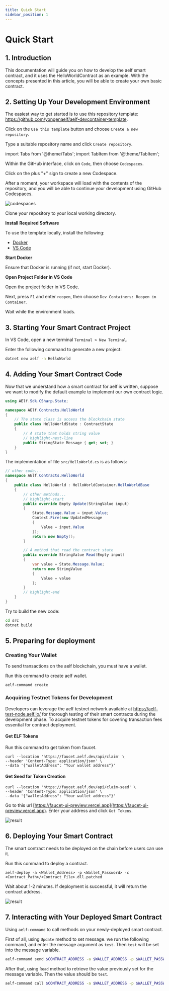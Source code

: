 ```yaml
---
title: Quick Start
sidebar_position: 1
---
```

# Quick Start

## 1. Introduction

This documentation will guide you on how to develop the aelf smart contract, and it uses the HelloWorldContract as an example.
With the concepts presented in this article, you will be able to create your own basic contract.

## 2. Setting Up Your Development Environment

The easiest way to get started is to use this repository template: https://github.com/yongenaelf/aelf-devcontainer-template.

Click on the `Use this template` button and choose `Create a new repository`.

Type a suitable repository name and click `Create repository`.

import Tabs from '@theme/Tabs';
import TabItem from '@theme/TabItem';

<Tabs>
  <TabItem value="codespaces" label="GitHub Codespaces" default>

Within the GitHub interface, click on `Code`, then choose `Codespaces`.

Click on the plus "+" sign to create a new Codespace.

After a moment, your workspace will load with the contents of the repository, and you will be able to continue your development using GitHub Codespaces.

![codespaces](/img/codespaces.png)

</TabItem>
  <TabItem value="local" label="Local Development">

Clone your repository to your local working directory.

**Install Required Software**

To use the template locally, install the following:

- [Docker](https://www.docker.com/get-started/)
- [VS Code](https://code.visualstudio.com/)

**Start Docker**

Ensure that Docker is running (if not, start Docker).

**Open Project Folder in VS Code**

Open the project folder in VS Code.

Next, press `F1` and enter `reopen`, then choose `Dev Containers: Reopen in Container`.

Wait while the environment loads.
</TabItem>
</Tabs>

## 3. Starting Your Smart Contract Project

In VS Code, open a new terminal `Terminal > New Terminal`.

Enter the following command to generate a new project:

```bash
dotnet new aelf -n HelloWorld
```

## 4. Adding Your Smart Contract Code

Now that we understand how a smart contract for aelf is written, suppose we want to modify the default example to implement our own contract logic.

```csharp
using AElf.Sdk.CSharp.State;

namespace AElf.Contracts.HelloWorld
{
    // The state class is access the blockchain state
    public class HelloWorldState : ContractState
    {
        // A state that holds string value
        // highlight-next-line
        public StringState Message { get; set; }
    }
}
```

The implementation of file `src/HelloWorld.cs` is as follows:

```csharp
// other code...
namespace AElf.Contracts.HelloWorld
{
    public class HelloWorld : HelloWorldContainer.HelloWorldBase
    {
        // other methods...
        // highlight-start
        public override Empty Update(StringValue input)
        {
            State.Message.Value = input.Value;
            Context.Fire(new UpdatedMessage
            {
                Value = input.Value
            });
            return new Empty();
        }

        // A method that read the contract state
        public override StringValue Read(Empty input)
        {
            var value = State.Message.Value;
            return new StringValue
            {
                Value = value
            };
        }
        // highlight-end
    }
}
```

Try to build the new code:

```bash
cd src
dotnet build
```

## 5. Preparing for deployment

### Creating Your Wallet

To send transactions on the aelf blockchain, you must have a wallet.

Run this command to create aelf wallet.

```
aelf-command create
```

### Acquiring Testnet Tokens for Development

Developers can leverage the aelf testnet network available at https://aelf-test-node.aelf.io/ for thorough testing of their smart contracts during the development phase.
To acquire testnet tokens for covering transaction fees essential for contract deployment.

<Tabs>
  <TabItem value="Use Command" label="Use Command" default>

#### Get ELF Tokens

Run this command to get token from faucet.

```
curl --location 'https://faucet.aelf.dev/api/claim' \
--header 'Content-Type: application/json' \
--data '{"walletAddress": "Your wallet address"}'
```

#### Get Seed for Token Creation

```
curl --location 'https://faucet.aelf.dev/api/claim-seed' \
--header 'Content-Type: application/json' \
--data '{"walletAddress": "Your wallet address"}'
```

</TabItem>
  <TabItem value="Use GUI" label="Use GUI">

Go to this url [https://faucet-ui-preview.vercel.app](https://faucet-ui-preview.vercel.app). Enter your address and click ``Get Tokens``.

![result](/img/get-token-ui.png)

</TabItem>
</Tabs>

## 6. Deploying Your Smart Contract

The smart contract needs to be deployed on the chain before users can use it.

Run this command to deploy a contract.

```
aelf-deploy -a <Wallet_Address> -p <Wallet_Password> -c <Contract_Path>/<Contract_File>.dll.patched
```

Wait about 1-2 minutes. If deployment is successful, it will return the contract address.

![result](/img/deploy-result.png)

## 7. Interacting with Your Deployed Smart Contract

Using `aelf-command` to call methods on your newly-deployed smart contract.


First of all, using `Update` method to set message. we run the following command,
and enter the message argument as `test`. Then `test` will be set into the message variable.

```bash
aelf-command send $CONTRACT_ADDRESS -a $WALLET_ADDRESS -p $WALLET_PASSWORD -e $ENDPOINT Update 
```

After that, using `Read` method to retrieve the value previously set for the message variable.
Then the value should be `test`.

```bash
aelf-command call $CONTRACT_ADDRESS -a $WALLET_ADDRESS -p $WALLET_PASSWORD -e $ENDPOINT Read 
```